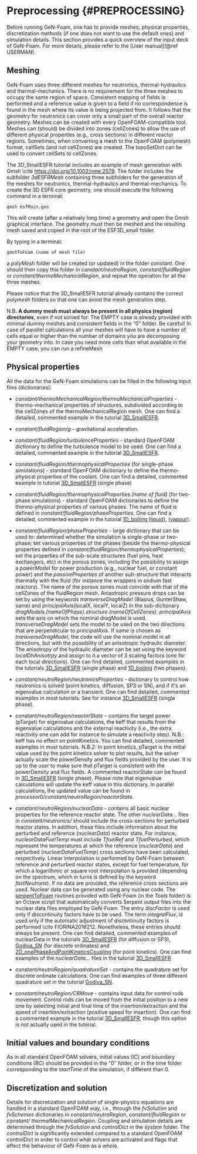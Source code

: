 # Preprocessing {#PREPROCESSING}

Before running GeN-Foam, one has to provide meshes, physical properties, discretization methods (if one does not want to use the default ones) and simulation details.  This section provides a quick overview of the input deck of GeN-Foam. For more details, please refer to the [User manual](@ref USERMAN).


## Meshing

GeN-Foam uses three different meshes for neutronics, thermal-hydraulics and thermal-mechanics. There is no requirement for the three meshes to occupy the same region of space. Consistent mapping of fields is performed and a reference value is given to a field if no correspondence is found in the mesh where its value is being projected from. It follows that the geometry for neutronics can cover only a small part of the overall reactor geometry.  Meshes can be created with every OpenFOAM-compatible tool. Meshes can (should) be divided into zones (cellZones) to allow the use of different physical properties (e.g., cross sections) in different reactor regions. Sometimes, when converting a mesh to the OpenFOAM (polymesh) format, cellSets (and not cellZones) are created. The topoSetDict can be used to convert cellSets to cellZones.

The 3D_SmallESFR tutorial includes an example of mesh generation with Gmsh \cite https://doi.org/10.1002/nme.2579. The folder includes the subfolder *3dESFRMesh* containing three subfolders for the generation of the meshes for neutronics, thermal-hydraulics and thermal-mechanics. To create the 3D ESFR core geometry, one should execute the following command in a terminal: 

`gmsh esfMain.geo`

This will create (after a relatively long time) a geometry and open the Gmsh graphical interface. The geometry must then be meshed and the resulting mesh saved and copied in the root of the ESF3D_small folder. 

By typing in a terminal:

`gmshToFoam (name of mesh file)`

a *polyMesh* folder will be created (or updated) in the folder *constant*. One should then copy this folder in *constant/neutroRegion*, *constant/fluidRegion* or *constant/thermoMechanicalRegion*, and repeat the operation for all the three meshes.

Please notice that the 3D_SmallESFR tutorial already contains the correct *polymesh* folders so that one can avoid the mesh generation step.

N.B. **A dummy mesh must always be present in all physics (region) directories**, even if not solved for. The EMPTY case is already provided with minimal dummy meshes and consistent fields in the “0” folder. Be careful! In case of parallel calculations all your meshes will have to have a number of cells equal or higher than the number of domains you are decomposing your geometry into. In case you need more cells than what available in the EMPTY case, you can run a refineMesh

## Physical properties

All the data for the GeN-Foam simulations can be filled in the following input files (dictionaries):
* *constant/thermoMechanicalRegion/thermoMechanicalProperties* - thermo-mechanical properties of structures, subdivided according to the cellZones of the thermoMechanicalRegion mesh. 
One can find a detailed, commented example in the tutorial 
[3D_SmallESFR](https://gitlab.com/foam-for-nuclear/GeN-Foam/-/tree/master/Tutorials/3D_SmallESFR/rootCase/constant/thermoMechanicalRegion/thermoMechanicalProperties).

* *constant/fluidRegion/g* - gravitational acceleration.

* *constant/fluidRegion/turbulenceProperties* - standard OpenFOAM dictionary to define the turbulence model to be used.
One can find a detailed, commented example in the tutorial 
[3D_SmallESFR](https://gitlab.com/foam-for-nuclear/GeN-Foam/-/tree/master/Tutorials/3D_SmallESFR/rootCase/constant/fluidRegion/turbulenceProperties).


* *constant/fluidRegion/thermophysicalProperties* (for single-phase simulations) - standard OpenFOAM dictionary to define the thermo-physical properties of the coolant.
One can find a detailed, commented example in tutorial 
[3D_SmallESFR](https://gitlab.com/foam-for-nuclear/GeN-Foam/-/tree/master/Tutorials/3D_SmallESFR/rootCase/constant/fluidRegion/thermophysicalProperties) (single phase) 

* *constant/fluidRegion/thermophysicalProperties.(name of fluid)* (for two-phase simulations) - standard OpenFOAM dictionaries to define the thermo-physical properties of various phases. The name of fluid is defined in *constant/fluidRegion/phaseProperties*.
One can find a detailed, commented example in the tutorial 
[1D_boiling (liquid)](https://gitlab.com/foam-for-nuclear/GeN-Foam/-/tree/master/Tutorials/1D_boiling/constant/fluidRegion/thermophysicalProperties.liquid),
[(vapour)](https://gitlab.com/foam-for-nuclear/GeN-Foam/-/tree/master/Tutorials/1D_boiling/constant/fluidRegion/thermophysicalProperties.vapour).


* *constant/fluidRegion/phaseProperties* - large dictionary that can be used to: determined whether the simulation is single-phase or two-phase; set various properties of the phases (beside the thermo-physical properties defined in *constant/fluidRegion/thermophysicalProperties*); set the properties of the sub-scale structures (fuel pins, heat exchangers, etc) in the porous zones, including the possibility to assign a *powerModel* for power production (e.g., nuclear fuel, or constant power) and the *passiveProperties* of another sub-structure that interacts thermally with the fluid (for instance the wrappers in sodium fast reactors).  The name of the porous zones must coincide with that of the cellZones of the fluidRegion mesh. Anisotropic pressure drops can be set by using the keywords *transverseDragModel* (Blasius, GunterShaw, same) and *principalAxis*(localX, localY, localZ) in the sub-dictionary *dragModels.(nameOfPhase).structure.(nameOfCellZones)*. *principalAxis* sets the axis on which the nominal dragModel is used. *transverseDragModel* sets the model to be used on the two directions that are perpendicular to *principalAxis*. If *same* is chosen as *transverseDragModel*, the code will use the nominal model in all directions, but with the possibility of an anisotropic hydraulic diameter. The anisotropy of the hydraulic diameter can be set using the keyword *localDhAnisotrpy* and assign to it a vector of 3 scaling factors (one for each local directions). 
One can find detailed, commented examples in the tutorials 
[3D_SmallESFR](https://gitlab.com/foam-for-nuclear/GeN-Foam/-/tree/master/Tutorials/3D_SmallESFR/rootCase/constant/fluidRegion/phaseProperties) (single phase) and
[1D_boiling](https://gitlab.com/foam-for-nuclear/GeN-Foam/-/tree/master/Tutorials/1D_boiling/constant/fluidRegion/phaseProperties) (two phases).

* *constant/neutroRegion/neutronicsProperties* - dictionary to control how neutronics is solved (point kinetics, diffusion, SP3 or SN), and if it's an eigenvalue calculation or a transient. 
One can find detailed, commented examples in most tutorials. See for instance 
[3D_SmallESFR](https://gitlab.com/foam-for-nuclear/GeN-Foam/-/tree/master/Tutorials/3D_SmallESFR/rootCase/constant/neutroRegion/neutronicsProperties) (single phase).

* *constant/neutroRegion/reactorState* – contains the target power (pTarget) for eigenvalue calculations, the keff that results from the eigenvalue calculations and the external reactivity (i.e., the extra reactivity one can add for instance to simulate a reactivity step). N.B.: keff has no effect on pointKinetics. You can find detailed, commented examples in most tutorials. N.B.2: In point kinetics, pTarget is the initial value used by the point kinetics solver to plot results, but the solver actually scale the powerDensity and flux fields provided by the user. It is up to the user to make sure that pTarget is consistent with the powerDensity and flux fields. A commented  reactorState can be found in
[3D_SmallESFR](https://gitlab.com/foam-for-nuclear/GeN-Foam/-/tree/master/Tutorials/3D_SmallESFR/rootCase/constant/neutroRegion/reactorState) (single phase). Please note that eigenvalue calculations will update the keff value in this dictionary. In parallel calculations, the updated value can be found in *processor0/constant/neutroRegion/reactorState*.

* *constant/neutroRegion/nuclearData* - contains all basic nuclear properties for the reference reactor state. The other *nuclearData...* files in *constant/neutronics/* should include the cross-sections for perturbed reactor states. In addition, these files include information about the perturbed and reference (*nuclearData*) reactor state. For instance, *nuclearDataFuelTemp* must include *TfuelRef* and *TfuelPerturbed*, which represent the temperatures at which the reference (*nuclearData*) and perturbed  (*nuclearDataFuelTemp*) cross sections have been calculated, respectively. Linear interpolation is performed by GeN-Foam between reference and perturbed reactor states, except for fuel temperature, for which a logarithmic or square root interpolation is provided (depending on the spectrum, which in turns is defined by the keyword *fastNeutrons*).  If no data are provided, the reference cross sections are used. Nuclear data can be generated using any nuclear code.  The [serpentToFoam](https://gitlab.com/foam-for-nuclear/GeN-Foam/-/tree/master/Tools/serpentToFoam/serpent2.1.23) routines provided with GeN-Foam (in the *Tools* folder) is an Octave script that automatically converts Serpent output files into the nuclear data files employed by GeN-Foam. The entry *discFactor* is used only if discontinuity factors have to be used. The term *integralFlux*, is used only if the automatic adjustment of discontinuity factors is performed \cite FIORINA2016212. Nonetheless, these entries should always be present. 
One can find detailed, commented examples of nuclearData in the tutorials 
[3D_SmallESFR](https://gitlab.com/foam-for-nuclear/GeN-Foam/-/tree/master/Tutorials/3D_SmallESFR/rootCase/constant/neutroRegion/nuclearData) (for diffusion or SP3),
[Godiva_SN](https://gitlab.com/foam-for-nuclear/GeN-Foam/-/tree/master/Tutorials/Godiva_SN/constant/neutroRegion/nuclearData) (for discrete ordinates) and 
[2D_onePhaseAndPointKineticsCoupling](https://gitlab.com/foam-for-nuclear/GeN-Foam/-/tree/master/Tutorials/2D_onePhaseAndPointKineticsCoupling/rootCase/constant/neutroRegion/nuclearData) (for point kinetics).
One can find examples of the *nuclearData...* files in the tutorial 
[3D_SmallESFR](https://gitlab.com/foam-for-nuclear/GeN-Foam/-/tree/master/Tutorials/3D_SmallESFR/rootCase/constant/neutroRegion) 

* *constant/neutroRegion/quadratureSet* - contains the quadrature set for discrete ordinate calculations. 
One can find examples of three different quadrature set in the tutorial 
[Godiva_SN](https://gitlab.com/foam-for-nuclear/GeN-Foam/-/tree/master/Tutorials/Godiva_SN/constant/neutroRegion/).

* *constant/neutroRegion/CRMove* - contains input data for control rods movement. Control rods can be moved from the initial position to a new one by selecting initial and final time of the insertion/extraction and the speed of insertion/extraction (positive speed for insertion).
One can find a commented example in the tutorial 
[3D_SmallESFR](https://gitlab.com/foam-for-nuclear/GeN-Foam/-/tree/master/Tutorials/3D_SmallESFR/rootCase/constant/neutroRegion/CRmove), though this option is not actually used in the tutorial.



## Initial values and boundary conditions

As in all standard OpenFOAM solvers, initial values (IC) and boundary conditions (BC) should be provided in the “0” folder, or in the time folder corresponding to the *startTime* of the simulation, if different than 0. 


## Discretization and solution

Details for discretization and solution of single-physics equations are handled in a standard OpenFOAM way, i.e., through the *fvSolution* and *fvSchemes* dictionaries in *constant/neutroRegion*, *constant/fluidRegion* or *constant/ thermalMechanicalRegion*. Coupling and simulation details are determined through the *fvSolution* and *controlDict* in the *system* folder. The *controlDict* is significantly extended compared to a standard OpenFOAM controlDict in order to control what solvers are activated and flags that affect the behaviour of GeN-Foam as a whole.



